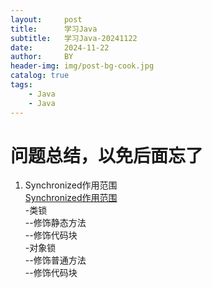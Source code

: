 ```yaml
---
layout:     post
title:      学习Java
subtitle:   学习Java-20241122
date:       2024-11-22
author:     BY
header-img: img/post-bg-cook.jpg
catalog: true
tags:
    - Java
    - Java
---
```



<h1> 问题总结，以免后面忘了  </h1>


1. Synchronized作用范围  
   <a href = 'https://cloud.tencent.com/developer/article/2184243'> Synchronized作用范围 </a>  
 -类锁  
    --修饰静态方法  
    --修饰代码块  
-对象锁  
    --修饰普通方法  
  --修饰代码块  
 





